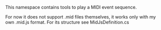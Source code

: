 This namespace contains tools to play a MIDI event sequence.

For now it does not support .mid files themselves, it works only with my own .mid.js format. For its structure see MidJsDefinition.cs